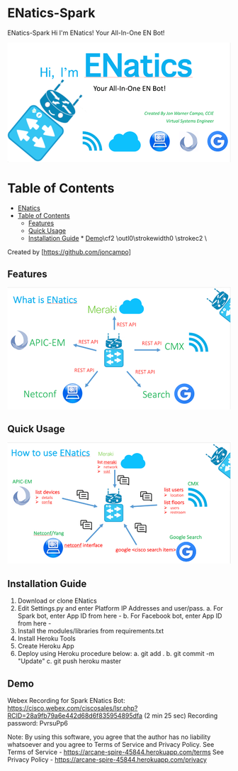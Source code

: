 # ENatics-Spark
ENatics-Spark
Hi I'm ENatics! Your All-In-One EN Bot!

![alt tag](images/main.png)

Table of Contents
=================

   * [ENatics](#enatics)
   * [Table of Contents](#table-of-contents)
      * [Features](#features)
      * [Quick Usage](#quick-usage)
      * [Installation Guide](#installation-guide)
    * [Demo](#demo)\cf2 \outl0\strokewidth0 \strokec2 \

Created by [https://github.com/joncampo]

## Features
![alt tag](images/what_is.png)

## Quick Usage

![alt tag](images/how_to_use.png)

## Installation Guide

1. Download or clone ENatics
2. Edit Settings.py and enter Platform IP Addresses and user/pass.
	a. For Spark bot, enter App ID from here - 
	b. For Facebook bot, enter App ID from here - 
3. Install the modules/libraries from requirements.txt
4. Install Heroku Tools
5. Create Heroku App
6. Deploy using Heroku procedure below:
	a. git add .
	b. git commit -m "Update"
	c. git push heroku master


## Demo
Webex Recording for Spark ENatics Bot:
https://cisco.webex.com/ciscosales/lsr.php?RCID=28a9fb79a6e442d68d6f835954895dfa (2 min 25 sec)
Recording password: PvrsuPp6

Note: By using this software, you agree that the author has no liability whatsoever and you agree to Terms of Service and Privacy Policy. 
See Terms of Service - https://arcane-spire-45844.herokuapp.com/terms
See Privacy Policy - https://arcane-spire-45844.herokuapp.com/privacy
